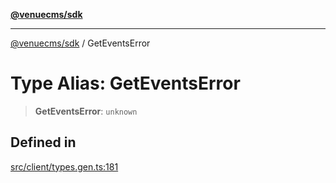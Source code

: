 [**@venuecms/sdk**](../README.md)

***

[@venuecms/sdk](../README.md) / GetEventsError

# Type Alias: GetEventsError

> **GetEventsError**: `unknown`

## Defined in

[src/client/types.gen.ts:181](https://github.com/venuecms/sdk/blob/250a68fd5effa2aabc6cc0b2d7bf38c50df6024f/src/client/types.gen.ts#L181)
